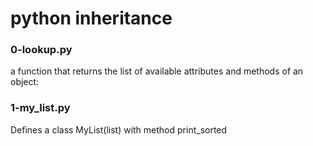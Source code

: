 # python inheritance
### 0-lookup.py
a function that returns the list of available attributes and methods of an object:
### 1-my_list.py
Defines a class MyList(list) with method print_sorted
